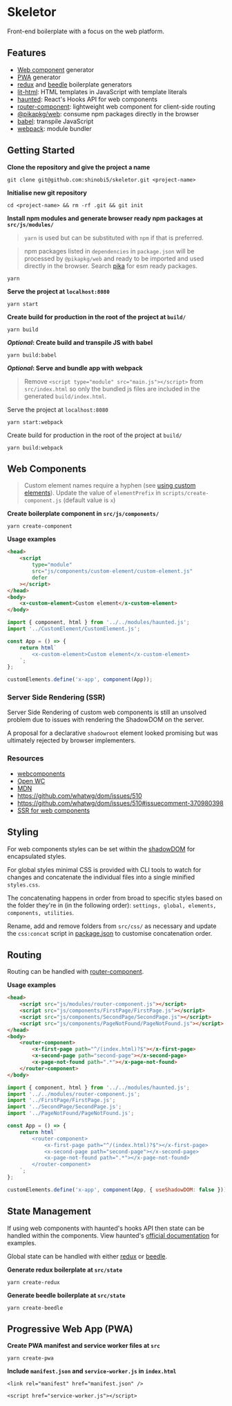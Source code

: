 # Skeletor

Front-end boilerplate with a focus on the web platform.

## Features

-   [Web component](https://developer.mozilla.org/en-US/docs/Web/Web_Components) generator
-   [PWA](https://developer.mozilla.org/en-US/docs/Web/Progressive_web_apps) generator
-   [redux](https://github.com/reduxjs/redux) and [beedle](https://github.com/andybelldesign/beedle) boilerplate generators
-   [lit-html](https://github.com/polymer/lit-html): HTML templates in JavaScript with template literals
-   [haunted](https://github.com/matthewp/haunted): React's Hooks API for web components
-   [router-component](https://github.com/mkay581/router-component): lightweight web component for client-side routing
-   [@pikapkg/web](https://github.com/pikapkg/web): consume npm packages directly in the browser
-   [babel](https://babeljs.io/): transpile JavaScript
-   [webpack](https://webpack.js.org/): module bundler

## Getting Started

**Clone the repository and give the project a name**

```
git clone git@github.com:shinobi5/skeletor.git <project-name>
```

**Initialise new git repository**

```
cd <project-name> && rm -rf .git && git init
```

**Install npm modules and generate browser ready npm packages at `src/js/modules/`**

> `yarn` is used but can be substituted with `npm` if that is preferred.

> npm packages listed in `dependencies` in `package.json` will be processed by `@pikapkg/web` and ready to be imported and used directly in the browser. Search [pika](https://www.pika.dev/) for esm ready packages.

```
yarn
```

**Serve the project at `localhost:8080`**

```
yarn start
```

**Create build for production in the root of the project at `build/`**

```
yarn build
```

**_Optional_: Create build and transpile JS with babel**

```
yarn build:babel
```

**_Optional_: Serve and bundle app with webpack**

> Remove `<script type="module" src="main.js"></script>` from `src/index.html` so only the bundled js files are included in the generated `build/index.html`.

Serve the project at `localhost:8080`

```
yarn start:webpack
```

Create build for production in the root of the project at `build/`

```
yarn build:webpack
```

## Web Components

> Custom element names require a hyphen (see [using custom elements](https://developer.mozilla.org/en-US/docs/Web/Web_Components/Using_custom_elements)). Update the value of `elementPrefix` in `scripts/create-component.js` (default value is `x`)

**Create boilerplate component in `src/js/components/`**

```
yarn create-component
```

**Usage examples**

```html
<head>
    <script
        type="module"
        src="js/components/custom-element/custom-element.js"
        defer
    ></script>
</head>
<body>
    <x-custom-element>Custom element</x-custom-element>
</body>
```

```javascript
import { component, html } from '../../modules/haunted.js';
import '../CustomElement/CustomElement.js';

const App = () => {
    return html`
        <x-custom-element>Custom element</x-custom-element>
    `;
};

customElements.define('x-app', component(App));
```

### Server Side Rendering (SSR)

Server Side Rendering of custom web components is still an unsolved problem due to issues with rendering the ShadowDOM on the server.

A proposal for a declarative `shadowroot` element looked promising but was ultimately rejected by browser implementers.

### Resources

-   [webcomponents](https://www.webcomponents.org)
-   [Open WC](https://open-wc.org/)
-   [MDN](https://developer.mozilla.org/en-US/docs/Web/Web_Components)
-   https://github.com/whatwg/dom/issues/510
-   https://github.com/whatwg/dom/issues/510#issuecomment-370980398
-   [SSR for web components](https://medium.com/@treshugart/%C3%A5server-side-rendering-web-components-e5df705f3f48)

## Styling

For web components styles can be set within the [shadowDOM](https://developer.mozilla.org/en-US/docs/Web/Web_Components/Using_shadow_DOM) for encapsulated styles.

For global styles minimal CSS is provided with CLI tools to watch for changes and concatenate the individual files into a single minified `styles.css`.

The concatenating happens in order from broad to specific styles based on the folder they're in (in the following order): `settings, global, elements, components, utilities`.

Rename, add and remove folders from `src/css/` as necessary and update the `css:concat` script in [package.json](https://github.com/shinobi5/skeletor/blob/master/package.json) to customise concatenation order.

## Routing

Routing can be handled with [router-component](https://github.com/mkay581/router-component).

**Usage examples**

```html
<head>
    <script src="js/modules/router-component.js"></script>
    <script src="js/components/FirstPage/FirstPage.js"></script>
    <script src="js/components/SecondPage/SecondPage.js"></script>
    <script src="js/components/PageNotFound/PageNotFound.js"></script>
</head>
<body>
    <router-component>
        <x-first-page path="^/(index.html)?$"></x-first-page>
        <x-second-page path="second-page"></x-second-page>
        <x-page-not-found path=".*"></x-page-not-found>
    </router-component>
</body>
```

```javascript
import { component, html } from '../../modules/haunted.js';
import '../../modules/router-component.js';
import '../FirstPage/FirstPage.js';
import '../SecondPage/SecondPage.js';
import '../PageNotFound/PageNotFound.js';

const App = () => {
    return html`
        <router-component>
            <x-first-page path="^/(index.html)?$"></x-first-page>
            <x-second-page path="second-page"></x-second-page>
            <x-page-not-found path=".*"></x-page-not-found>
        </router-component>
    `;
};

customElements.define('x-app', component(App, { useShadowDOM: false }));
```

## State Management

If using web components with haunted's hooks API then state can be handled within the components. View haunted's [official documentation](https://github.com/matthewp/haunted) for examples.

Global state can be handled with either [redux](https://github.com/reduxjs/redux) or [beedle](https://github.com/andybelldesign/beedle).

**Generate redux boilerplate at `src/state`**

```
yarn create-redux
```

**Generate beedle boilerplate at `src/state`**

```
yarn create-beedle
```

## Progressive Web App (PWA)

**Create PWA manifest and service worker files at `src`**

```
yarn create-pwa
```

**Include `manifest.json` and `service-worker.js` in `index.html`**

```
<link rel="manifest" href="manifest.json" />
```

```
<script href="service-worker.js"></script>
```
